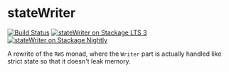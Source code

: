 # stateWriter

[![Build Status](https://travis-ci.org/bartavelle/stateWriter.svg?branch=master)](https://travis-ci.org/bartavelle/stateWriter)
[![stateWriter on Stackage LTS 3](http://stackage.org/package/stateWriter/badge/lts-3)](http://stackage.org/lts-3/package/stateWriter)
[![stateWriter on Stackage Nightly](http://stackage.org/package/stateWriter/badge/nightly)](http://stackage.org/nightly/package/stateWriter)


A rewrite of the `RWS` monad, where the `Writer` part is actually handled like strict state so that it doesn't leak memory.
